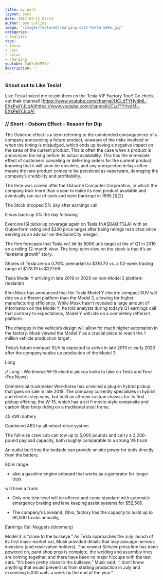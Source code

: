 ```yaml
---
title: my post
layout: post
date: 2017-05-11 02:13
author: Ben Sullins
image: "/images/featured/charging-cost-tesla-500w.jpg"
categories:
- Analysis
tags:
- tesla
- cost
- solar
- charging
youtube: IqHXzB4MF2w
description: ''
---
```



### Shout out to Like Tesla!

Like Tesla Invited me to join them on the Tesla VIP Factory Tour! Go check out their channel! [https://www.youtube.com/channel/UCLdTYHvdML-EXsPeiiYJLqA](https://www.youtube.com/channel/UCLdTYHvdML-EXsPeiiYJLqA)

### // Short - Osborn Effect - Reason for Dip

The Osborne effect is a term referring to the unintended consequences of a company announcing a future product, unaware of the risks involved or when the timing is misjudged, which ends up having a negative impact on the sales of the current product. This is often the case when a product is announced too long before its actual availability. This has the immediate effect of customers canceling or deferring orders for the current product, knowing that it will soon be obsolete, and any unexpected delays often means the new product comes to be perceived as vaporware, damaging the company’s credibility and profitability.

The term was coined after the Osborne Computer Corporation, in which the company took more than a year to make its next product available and eventually ran out of cash and went bankrupt in 1985.[1][2]

The Stock dropped 5% day after earnings call

It was back up 5% the day following

Evercore ISI picks up coverage again on Tesla (NASDAQ:TSLA) with an Outperform rating and $330 price target after being ratings restricted since serving as an advisor on the SolarCity merger.

The firm forecasts that Tesla will hit its 500K unit target at the of Q1 in 2019 on a rolling 12-month view. The long-term view on the stock is that it’s an “extreme growth” story.

Shares of Tesla are up 0.76% premarket to $310.70 vs. a 52-week trading range of $178.19 to $327.66.

Tesla Model Y arriving in late 2019 or 2020 on non-Model 3 platform (teslarati)

Elon Musk has announced that the Tesla Model Y electric compact SUV will ride on a different platform than the Model 3, allowing for higher manufacturing efficiency. While Musk hasn’t revealed a large amount of information on the Model Y, he told analysts during today’s Q1 earnings call that contrary to expectations, Model Y will ride on a completely different platform.

The changes in the vehicle’s design will allow for much higher automation in the factory. Musk viewed the Model Y as a crucial piece to reach the 1 million vehicle production target.

Tesla’s future compact SUV is expected to arrive in late 2019 or early 2020 after the company scales up production of the Model 3

Long

// Long - Workhorse W-15 electric pickup looks to take on Tesla and Ford (Fox News)

Commercial truckmaker Workhorse has unveiled a plug-in hybrid pickup that goes on sale in late 2018. The company currently specializes in hybrid and electric step vans, but built an all-new custom chassis for its first pickup offering, the W-15, which has a sci fi movie-style composite and carbon fiber body riding on a traditional steel frame.

45 kWh battery

Combined 460 hp all-wheel-drive system

The full-size crew cab can tow up to 5,000 pounds and carry a 2,200-pound payload capacity, both roughly comparable to a strong V6 truck

An outlet built into the bedside can provide on site power for tools directly from the battery.

80mi range

- also a gasoline engine onboard that works as a generator for longer trips

will have a frunk

- Only one trim level will be offered and come standard with automatic emergency braking and lane keeping assist systems for $52,500.

- The company’s Loveland, Ohio, factory has the capacity to build up to 60,000 trucks annually,

Earnings Call Nuggets (bloomerg)

Model 3 is “close to the bullseye.” As Tesla approaches the July launch of its first mass-market car, Musk provided details that may assuage nervous investors (and reservation holders). The newest Schuler press line has been powered on, paint shop prep is complete, the welding and assembly lines are coming together, and there have been no major hiccups with the test cars. “It’s been pretty close to the bullseye,” Musk said. “I don’t know anything that would prevent us from starting production in July and exceeding 5,000 units a week by the end of the year.”